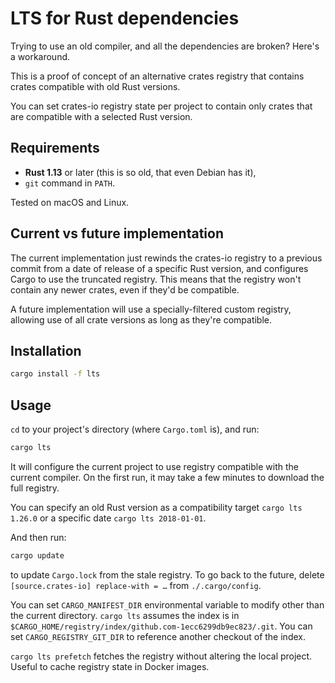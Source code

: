 # LTS for Rust dependencies

Trying to use an old compiler, and all the dependencies are broken? Here's a workaround.

This is a proof of concept of an alternative crates registry that contains crates compatible with old Rust versions.

You can set crates-io registry state per project to contain only crates that are compatible with a selected Rust version.

## Requirements

 * **Rust 1.13** or later (this is so old, that even Debian has it),
 * `git` command in `PATH`.

Tested on macOS and Linux.

## Current vs future implementation

The current implementation just rewinds the crates-io registry to a previous commit from a date of release of a specific Rust version, and configures Cargo to use the truncated registry. This means that the registry won't contain any newer crates, even if they'd be compatible.

A future implementation will use a specially-filtered custom registry, allowing use of all crate versions as long as they're compatible.

## Installation

```sh
cargo install -f lts
```

## Usage

`cd` to your project's directory (where `Cargo.toml` is), and run:

```sh
cargo lts
```

It will configure the current project to use registry compatible with the current compiler. On the first run, it may take a few minutes to download the full registry.

You can specify an old Rust version as a compatibility target `cargo lts 1.26.0` or a specific date `cargo lts 2018-01-01`.

And then run:

```sh
cargo update
```

to update `Cargo.lock` from the stale registry. To go back to the future, delete `[source.crates-io] replace-with = …` from `./.cargo/config`.

You can set `CARGO_MANIFEST_DIR` environmental variable to modify other than the current directory. `cargo lts` assumes the index is in `$CARGO_HOME/registry/index/github.com-1ecc6299db9ec823/.git`. You can set `CARGO_REGISTRY_GIT_DIR` to reference another checkout of the index.

`cargo lts prefetch` fetches the registry without altering the local project. Useful to cache registry state in Docker images.
